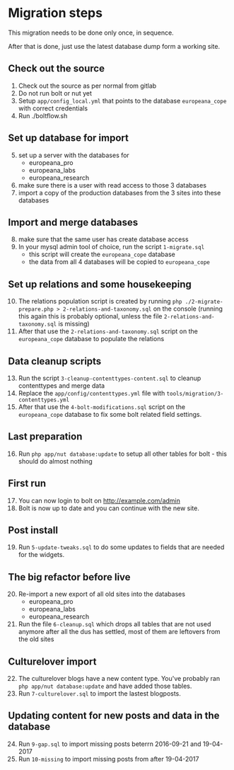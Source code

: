 # Migration steps

This migration needs to be done only once, in sequence.

After that is done, just use the latest database dump form a working site.


## Check out the source

1. Check out the source as per normal from gitlab
2. Do not run bolt or nut yet
3. Setup `app/config_local.yml` that points to the database `europeana_cope` with correct credentials
4. Run ./boltflow.sh

## Set up database for import

5. set up a server with the databases for
    - europeana_pro
    - europeana_labs
    - europeana_research
6. make sure there is a user with read access to those 3 databases
7. import a copy of the production databases from the 3 sites into these databases

## Import and merge databases

8. make sure that the same user has create database access
9. In your mysql admin tool of choice, run the script `1-migrate.sql`
    - this script will create the `europeana_cope` database
    - the data from all 4 databases will be copied to `europeana_cope`

## Set up relations and some housekeeping

10. The relations population script is created by running `php ./2-migrate-prepare.php > 2-relations-and-taxonomy.sql` on the console (running this again this is probably optional, unless the file `2-relations-and-taxonomy.sql` is missing)
12. After that use the `2-relations-and-taxonomy.sql` script on the `europeana_cope` database to populate the relations

## Data cleanup scripts

13. Run the script `3-cleanup-contenttypes-content.sql` to cleanup contenttypes and merge data
14. Replace the `app/config/contenttypes.yml` file with `tools/migration/3-contenttypes.yml`
15. After that use the `4-bolt-modifications.sql` script on the `europeana_cope` database to fix some bolt related field settings.

## Last preparation

16. Run `php app/nut database:update` to setup all other tables for bolt - this should do almost nothing

## First run

17. You can now login to bolt on http://example.com/admin
18. Bolt is now up to date and you can continue with the new site.

## Post install

19. Run `5-update-tweaks.sql` to do some updates to fields that are needed for the widgets.

## The big refactor before live

20. Re-import a new export of all old sites into the databases
    - europeana_pro
    - europeana_labs
    - europeana_research
21. Run the file `6-cleanup.sql` which drops all tables that are not used anymore after all the dus has settled, most of them are leftovers from the old sites

## Culturelover import

22. The culturelover blogs have a new content type. You've probably ran `php app/nut database:update` and have added those tables.
23. Run `7-culturelover.sql` to import the lastest blogposts.

## Updating content for new posts and data in the database

24. Run `9-gap.sql` to import missing posts beterrn 2016-09-21 and 19-04-2017 
25. Run `10-missing` to import missing posts from after 19-04-2017

